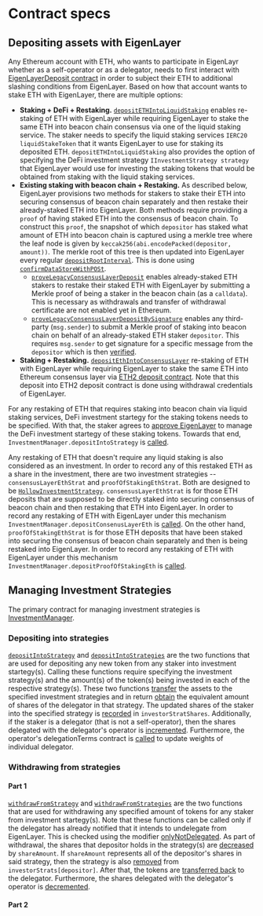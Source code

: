# Contract specs

## Depositing assets with EigenLayer
Any Ethereum account with ETH, who wants to participate in EigenLayr whether as a self-operator or as a delegator, needs to first interact with [EigenLayerDeposit contract](./EigenLayrDeposit.sol) in order to subject their ETH to additional slashing conditions from EigenLayer. Based on how that account wants to stake ETH with EigenLayer, there are multiple options:
  - **Staking + DeFi + Restaking.** [`depositETHIntoLiquidStaking`](https://github.com/Layr-Labs/eignlayr-contracts/blob/849f755d926961c29584a2cb81a3f88335f51328/src/contracts/core/EigenLayrDeposit.sol#L62) enables re-staking of ETH with EigenLayer while requiring EigenLayer to stake the same ETH into beacon chain consensus via one of the liquid staking service. The staker needs to specify the liquid staking services `IERC20 liquidStakeToken` that it wants EigenLayer to use for staking its deposited ETH. `depositETHIntoLiquidStaking` also provides the option of specifying the DeFi investment strategy `IInvestmentStrategy strategy` that EigenLayer would use for investing the staking tokens that would be obtained from staking with the liquid staking services. 
  - **Existing staking with beacon chain + Restaking.**  As described below, EigenLayer provisions two methods for stakers to stake their ETH into securing consensus of beacon chain separately and then restake their already-staked ETH into EigenLayer. Both methods require providing a `proof` of having staked ETH into the consensus of beacon chain. To construct this `proof`, the snapshot of which `depositor` has staked what amount of ETH into beacon chain is captured using a merkle tree where the leaf node is given by `keccak256(abi.encodePacked(depositor, amount))`. The merkle root of this tree is then updated into EigenLayer every regular [`depositRootInterval`](https://github.com/Layr-Labs/eignlayr-contracts/blob/ad2cd3c4b2811730b15de3d6eacb6477b80ea933/src/contracts/middleware/DataLayr/DataLayrServiceManagerStorage.sol#L102). This is done using [`confirmDataStoreWithPOSt`](https://github.com/Layr-Labs/eignlayr-contracts/blob/bb9a773bde16bc4c7e81d2cd407531784fb75df6/src/contracts/middleware/DataLayr/DataLayrServiceManager.sol#L327). 
    - [`proveLegacyConsensusLayerDeposit`](https://github.com/Layr-Labs/eignlayr-contracts/blob/f0724479452c9fbb7bb72cd20a86d4f0abe67050/src/contracts/core/EigenLayrDeposit.sol#L137) enables already-staked ETH stakers to restake their staked ETH with EigenLayer by submitting a Merkle proof of being a staker in the beacon chain (as a `calldata`). This is necessary as withdrawals and transfer of withdrawal certificate are not enabled yet in Ethereum.
    - [`proveLegacyConsensusLayerDepositBySignature`](https://github.com/Layr-Labs/eignlayr-contracts/blob/f0724479452c9fbb7bb72cd20a86d4f0abe67050/src/contracts/core/EigenLayrDeposit.sol#L91) enables any third-party (`msg.sender`) to submit a Merkle proof of staking into beacon chain on behalf of an already-staked ETH staker `depositor`. This requires `msg.sender` to get signature for a specific message from the `depositor` which is then [verified](https://github.com/Layr-Labs/eignlayr-contracts/blob/92610099e227eca11ea94c025ba8b5eaa9bf6c50/src/contracts/core/EigenLayrDeposit.sol#L157).  
  - **Staking + Restaking.**  [`depositEthIntoConsensusLayer`](https://github.com/Layr-Labs/eignlayr-contracts/blob/7a8a4bfe90e1c0129dc97d95de28056db1b02dbe/src/contracts/core/EigenLayrDeposit.sol#L222) re-staking of ETH with EigenLayer while requiring EigenLayer to stake the same ETH into Ethereum consensus layer via [ETH2 deposit contract](https://etherscan.io/address/0x00000000219ab540356cbb839cbe05303d7705fa). Note that this deposit into ETH2 deposit contract is done using withdrawal credentials of EigenLayer.



For any restaking of ETH that requires staking into beacon chain via liquid staking services, DeFi investment startegy for the staking tokens needs to be specified. With that, the staker agrees to [approve EigenLayer](https://github.com/Layr-Labs/eignlayr-contracts/blob/751c44aee733e0bf720bb47cf0181c545992eb83/src/contracts/core/EigenLayrDeposit.sol#L80) to manage the DeFi investment startegy of these staking tokens. Towards that end, `InvestmentManager.depositIntoStrategy` is [called](https://github.com/Layr-Labs/eignlayr-contracts/blob/751c44aee733e0bf720bb47cf0181c545992eb83/src/contracts/core/EigenLayrDeposit.sol#L82).


Any restaking of ETH that doesn't require any liquid staking is also considered as an investment. In order to record any of this restaked ETH as a share in the investment, there are two investment strategies -- `consensusLayerEthStrat` and `proofOfStakingEthStrat`. Both are designed to be [`HollowInvestmentStrategy`](../investment/HollowInvestmentStrategy.sol). `consensusLayerEthStrat` is for those ETH deposits that are supposed to be directly staked into securing consensus of beacon chain and then restaking that ETH into EigenLayer. In order to record any restaking of ETH with EigenLayer under this mechanism `InvestmentManager.depositConsenusLayerEth` is [called](https://github.com/Layr-Labs/eignlayr-contracts/blob/024833bb542437df97394db530c548ef8a8d1612/src/contracts/core/EigenLayrDeposit.sol#L242). On the other hand, `proofOfStakingEthStrat` is for those ETH deposits that have been staked into securing the consensus of beacon chain separately and then is being restaked into EigenLayer.  In order to record any restaking of ETH with EigenLayer under this mechanism `InvestmentManager.depositProofOfStakingEth` is [called](https://github.com/Layr-Labs/eignlayr-contracts/blob/024833bb542437df97394db530c548ef8a8d1612/src/contracts/core/EigenLayrDeposit.sol#L216). 





## Managing Investment Strategies
The primary contract for managing investment strategies is [InvestmentManager](../investment/InvestmentManager.sol). 

### Depositing into strategies
[`depositIntoStrategy`](https://github.com/Layr-Labs/eignlayr-contracts/blob/230dca4458576db0da944ac7beb2f44f2da19a8e/src/contracts/investment/InvestmentManager.sol#L114) and [`depositIntoStrategies`](https://github.com/Layr-Labs/eignlayr-contracts/blob/230dca4458576db0da944ac7beb2f44f2da19a8e/src/contracts/investment/InvestmentManager.sol#L151) are the two functions that are used for depositing any new token from any staker into investment startegy(s). Calling these functions require specifying the investment strategy(s) and the amount(s) of the token(s) being invested in each of the respective strategy(s). These two functions [transfer](https://github.com/Layr-Labs/eignlayr-contracts/blob/b14358360dabb30538b1de72e944fd6aa37f21bc/src/contracts/investment/InvestmentManager.sol#L200) the assets to the specified investment strategies and in return [obtain](https://github.com/Layr-Labs/eignlayr-contracts/blob/b14358360dabb30538b1de72e944fd6aa37f21bc/src/contracts/investment/InvestmentManager.sol#L209) the equivalent amount of shares of the delegator in that strategy. The updated shares of the staker into the specified strategy is [recorded](https://github.com/Layr-Labs/eignlayr-contracts/blob/b14358360dabb30538b1de72e944fd6aa37f21bc/src/contracts/investment/InvestmentManager.sol#L212) in `investorStratShares`. Additionally, if the staker is a delegator (that is not a self-operator), then the shares delegated with the delegator's operator is [incremented](https://github.com/Layr-Labs/eignlayr-contracts/blob/ee6588470dfe804bb0b69c232ae93a378905db21/src/contracts/investment/InvestmentManager.sol#L121). Furthermore, the operator's delegationTerms contract is [called](https://github.com/Layr-Labs/eignlayr-contracts/blob/ee6588470dfe804bb0b69c232ae93a378905db21/src/contracts/investment/InvestmentManager.sol#L134) to update weights of individual delegator.

### Withdrawing from strategies
#### Part 1
[`withdrawFromStrategy`](https://github.com/Layr-Labs/eignlayr-contracts/blob/ee6588470dfe804bb0b69c232ae93a378905db21/src/contracts/investment/InvestmentManager.sol#L220) and [`withdrawFromStrategies`](https://github.com/Layr-Labs/eignlayr-contracts/blob/ee6588470dfe804bb0b69c232ae93a378905db21/src/contracts/investment/InvestmentManager.sol#L263) are the two functions that are used for withdrawing any specified amount of tokens for any staker from investment startegy(s). Note that these functions can be called only if the delegator has already notified that it intends to undelegate from EigenLayer. This is checked using the modifier [onlyNotDelegated](https://github.com/Layr-Labs/eignlayr-contracts/blob/ee6588470dfe804bb0b69c232ae93a378905db21/src/contracts/investment/InvestmentManager.sol#L225). As part of withdrawal, the shares that depositor holds in the strategy(s) are [decreased](https://github.com/Layr-Labs/eignlayr-contracts/blob/ee6588470dfe804bb0b69c232ae93a378905db21/src/contracts/investment/InvestmentManager.sol#L345) by `shareAmount`. If `shareAmount` represents all of the depositor's shares in said strategy, then the strategy is also [removed](https://github.com/Layr-Labs/eignlayr-contracts/blob/ee6588470dfe804bb0b69c232ae93a378905db21/src/contracts/investment/InvestmentManager.sol#L354) from `investorStrats[depositor]`. After that, the tokens are [transferred back](https://github.com/Layr-Labs/eignlayr-contracts/blob/ee6588470dfe804bb0b69c232ae93a378905db21/src/contracts/investment/InvestmentManager.sol#L324) to the delegator. Furthermore, the shares delegated with the delegator's operator is [decremented](https://github.com/Layr-Labs/eignlayr-contracts/blob/ee6588470dfe804bb0b69c232ae93a378905db21/src/contracts/investment/InvestmentManager.sol#L236). 


#### Part 2

